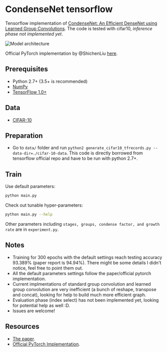 # CondenseNet tensorflow
Tensorflow implementation of [CondenseNet: An Efficient DenseNet using Learned Group Convolutions](https://arxiv.org/abs/1711.09224). The code is tested with cifar10, *inference phase not implemented yet*.

![Model architecture](https://i.imgur.com/f98IK2e.png)

Official PyTorch implementation by @ShichenLiu [here](https://github.com/ShichenLiu/CondenseNet).

## Prerequisites
- Python 2.7+ (3.5+ is recommended)
- [NumPy](http://www.numpy.org/)
- [TensorFlow 1.0+](https://www.tensorflow.org/)


## Data
- [CIFAR-10](https://www.cs.toronto.edu/~kriz/cifar.html)


## Preparation
- Go to `data/` folder and run `python2 generate_cifar10_tfrecords.py --data-dir=./cifar-10-data`. This code is directly borrowed from tensorflow official repo and have to be run with python 2.7+.


## Train
Use default parameters:
```bash
python main.py
```
Check out tunable hyper-parameters:
```bash
python main.py --help
```
Other parameters including `stages, groups, condense factor, and growth rate` are in `experiment.py`.

## Notes
- Training for 300 epochs with the default settings reach testing accuracy 93.389% (paper report is 94.94%). There might be some details I didn't notice, feel free to point them out.
- All the default parameters settings follow the paper/official pytorch implementation.
- Current implmentations of standard group convolution and learned group convolution are very inefficient (a bunch of reshape, transpose and concat), looking for help to build much more efficient graph.
- Evaluation phase (index select) has not been implemented yet, looking for potential help as well :D.
- Issues are welcome!


## Resources
- [The paper](https://arxiv.org/abs/1711.09224).
- [Official PyTorch Implementation](https://github.com/ShichenLiu/CondenseNet).
